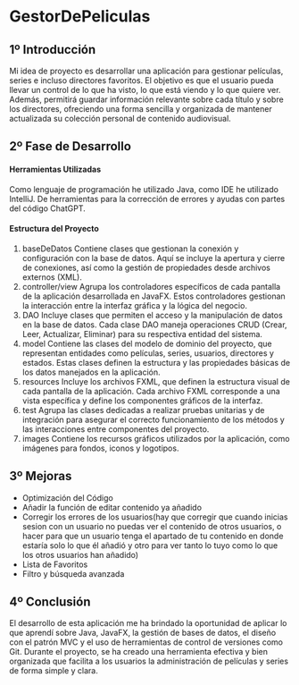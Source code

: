 # GestorDePeliculas


## 1º Introducción

Mi idea de proyecto es desarrollar una aplicación para gestionar películas, series e incluso directores favoritos. El objetivo es que el usuario pueda llevar un control de lo que ha visto, lo que está viendo y lo que quiere ver. Además, permitirá guardar información relevante sobre cada título y sobre los directores, ofreciendo una forma sencilla y organizada de mantener actualizada su colección personal de contenido audiovisual.


## 2º Fase de Desarrollo

#### Herramientas Utilizadas

Como lenguaje de programación he utilizado Java, como IDE he utilizado IntelliJ.
De herramientas para la corrección de errores y ayudas con partes del código ChatGPT.


#### Estructura del Proyecto

1. baseDeDatos
   Contiene clases que gestionan la conexión y configuración con la base de datos. Aquí se incluye la apertura y cierre de conexiones, así como la gestión de propiedades desde archivos externos (XML).
2. controller/view
   Agrupa los controladores específicos de cada pantalla de la aplicación desarrollada en JavaFX. Estos controladores gestionan la interacción entre la interfaz gráfica y la lógica del negocio.
3. DAO
   Incluye clases que permiten el acceso y la manipulación de datos en la base de datos. Cada clase DAO maneja operaciones CRUD (Crear, Leer, Actualizar, Eliminar) para su respectiva entidad del sistema.
4. model
   Contiene las clases del modelo de dominio del proyecto, que representan entidades como películas, series, usuarios, directores y estados. Estas clases definen la estructura y las propiedades básicas de los datos manejados en la aplicación.
5. resources
   Incluye los archivos FXML, que definen la estructura visual de cada pantalla de la aplicación. Cada archivo FXML corresponde a una vista específica y define los componentes gráficos de la interfaz.
6. test
   Agrupa las clases dedicadas a realizar pruebas unitarias y de integración para asegurar el correcto funcionamiento de los métodos y las interacciones entre componentes del proyecto.
7. images
   Contiene los recursos gráficos utilizados por la aplicación, como imágenes para fondos, iconos y logotipos.


## 3º Mejoras

* Optimización del Código
* Añadir la función de editar contenido ya añadido
* Corregir los errores de los usuarios(hay que corregir que cuando inicias sesion con un usuario no puedas ver el contenido de otros usuarios, o hacer para que un usuario tenga el apartado de tu contenido en donde estaría solo lo que él añadió y otro para ver tanto lo tuyo como lo que los otros usuarios han añadido)
* Lista de Favoritos
* Filtro y búsqueda avanzada


## 4º Conclusión

El desarrollo de esta aplicación me ha brindado la oportunidad de aplicar lo que aprendí sobre Java, JavaFX, la gestión de bases de datos, el diseño con el patrón MVC y el uso de herramientas de control de versiones como Git. Durante el proyecto, se ha creado una herramienta efectiva y bien organizada que facilita a los usuarios la administración de películas y series de forma simple y clara.
